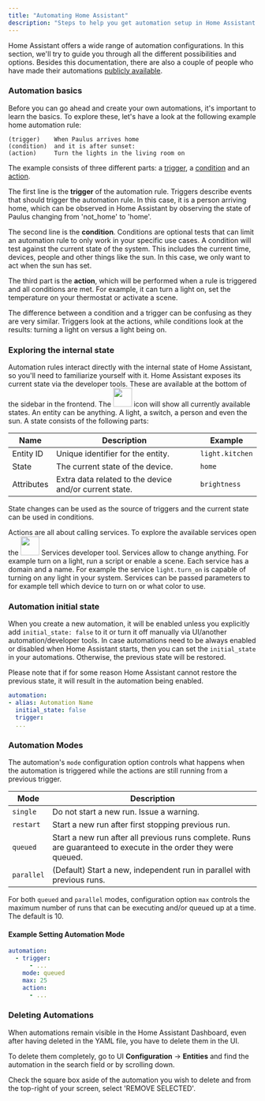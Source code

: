 ```yaml
---
title: "Automating Home Assistant"
description: "Steps to help you get automation setup in Home Assistant."
---
```


Home Assistant offers a wide range of automation configurations. In this section, we'll try to guide you through all the different possibilities and options. Besides this documentation, there are also a couple of people who have made their automations [publicly available](/cookbook/#example-configurationyaml).

### Automation basics

Before you can go ahead and create your own automations, it's important to learn the basics. To explore these, let's have a look at the following example home automation rule:

```text
(trigger)    When Paulus arrives home
(condition)  and it is after sunset:
(action)     Turn the lights in the living room on
```

The example consists of three different parts: a [trigger](/docs/automation/trigger/), a [condition](/docs/automation/condition/) and an [action](/docs/automation/action/).

The first line is the **trigger** of the automation rule. Triggers describe events that should trigger the automation rule. In this case, it is a person arriving home, which can be observed in Home Assistant by observing the state of Paulus changing from 'not_home' to 'home'.

The second line is the **condition**. Conditions are optional tests that can limit an automation rule to only work in your specific use cases. A condition will test against the current state of the system. This includes the current time, devices, people and other things like the sun. In this case, we only want to act when the sun has set.

The third part is the **action**, which will be performed when a rule is triggered and all conditions are met. For example, it can turn a light on, set the temperature on your thermostat or activate a scene.

<div class='note'>
The difference between a condition and a trigger can be confusing as they are very similar. Triggers look at the actions, while conditions look at the results: turning a light on versus a light being on.
</div>

### Exploring the internal state

Automation rules interact directly with the internal state of Home Assistant, so you'll need to familiarize yourself with it. Home Assistant exposes its current state via the developer tools. These are available at the bottom of the sidebar in the frontend. The <img src='/images/screenshots/developer-tool-states-icon.png' class='no-shadow' height='38' /> icon will show all currently available states. An entity can be anything. A light, a switch, a person and even the sun. A state consists of the following parts:

| Name | Description | Example |
| ---- | ----- | ---- |
| Entity ID | Unique identifier for the entity. | `light.kitchen`
| State | The current state of the device. | `home`
| Attributes | Extra data related to the device and/or current state. | `brightness`

State changes can be used as the source of triggers and the current state can be used in conditions.

Actions are all about calling services. To explore the available services open the <img src='/images/screenshots/developer-tool-services-icon.png' class='no-shadow' height='38' /> Services developer tool. Services allow to change anything. For example turn on a light, run a script or enable a scene. Each service has a domain and a name. For example the service `light.turn_on` is capable of turning on any light in your system. Services can be passed parameters to for example tell which device to turn on or what color to use.

### Automation initial state

When you create a new automation, it will be enabled unless you explicitly add `initial_state: false` to it or turn it off manually via UI/another automation/developer tools. In case automations need to be always enabled or disabled when Home Assistant starts, then you can set the `initial_state` in your automations. Otherwise, the previous state will be restored.

Please note that if for some reason Home Assistant cannot restore the previous state, it will result in the automation being enabled.

```yaml
automation:
- alias: Automation Name
  initial_state: false
  trigger:
  ...
```

### Automation Modes

The automation's `mode` configuration option controls what happens when the automation is triggered while the actions are still running from a previous trigger.

Mode | Description
-|-
`single` | Do not start a new run. Issue a warning.
`restart` | Start a new run after first stopping previous run.
`queued` | Start a new run after all previous runs complete. Runs are guaranteed to execute in the order they were queued.
`parallel` | (Default) Start a new, independent run in parallel with previous runs.

For both `queued` and `parallel` modes, configuration option `max` controls the maximum
number of runs that can be executing and/or queued up at a time. The default is 10.

#### Example Setting Automation Mode

```yaml
automation:
  - trigger:
      - ...
    mode: queued
    max: 25
    action:
      - ...
```

### Deleting Automations

When automations remain visible in the Home Assistant Dashboard, even after having deleted in the YAML file, you have to delete them in the UI.

To delete them completely, go to UI **Configuration** -> **Entities** and find the automation in the search field or by scrolling down.

Check the square box aside of the automation you wish to delete and from the top-right of your screen, select 'REMOVE SELECTED'.
